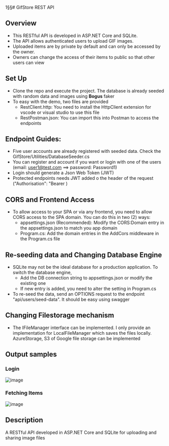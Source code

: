 1§§# GifStore REST API
## Overview
- This RESTful API is developed in ASP.NET Core and SQLite. 
- The API allows authenticated users to upload GIF images. 
- Uploaded items are by private by default and can only be accessed by the owner. 
- Owners can change the access of their items to public so that other users can view

## Set Up
- Clone the repo and execute the project. The database is already seeded with random data and images using **Bogus** faker
- To easy with the demo, two files are provided
  - RestClient.http: You need to install the HttpClient extension for vscode or visual studio to use this file
  - RestPostman.json: You can import this into Postman to access the endpoints 
  
## Endpoint Guides:
- Five user accounts are already registered with seeded data. Check the GifStore/Utilities/DatabaseSeeder.cs 
- You can register and account if you want or login with one of the users (email: user1@test.com ==> password: Password1)
- Login should generate a Json Web Token (JWT)
- Protected endpoints needs JWT added o the header of the request ("Authorisation": "Bearer <token>)

## CORS and Frontend Access
- To allow access to your SPA or via any frontend, you need to allow CORS access to the SPA domain. You can do this in two (2) ways:
  - appsettings.json (Recommended): Modify the CORS:Domain entry in the appsettings.json to match you app domain
  - Program.cs: Add the domain entries in the AddCors middleware in the Program.cs file
  
## Re-seeding data and Changing Database Engine
- SQLite may not be the ideal database for a production application. To switch the database engine,
  - Add the DB connection string to appsettings.json or modify the existing one
  - If new entry is added, you need to alter the setting in Program.cs
- To re-seed the data, send an OPTIONS request to the endpoint "api/users/seed-data". It should be easy using swagger  

## Changing Filestorage mechanism
- The IFileManager interface can be implemented. I only provide an implementation for LocalFileManager which saves the files locally. AzureStorage, S3 of Google file storage can be implemented

## Output samples
### Login
![image](https://user-images.githubusercontent.com/8425466/201521393-04d55832-6e41-4387-af13-6b9ed95e826d.png)
### Fetching Items
![image](https://user-images.githubusercontent.com/8425466/201521439-43d1977b-0775-4e62-9175-dfd78353208b.png)


## Description
A RESTful API developed in ASP.NET Core and SQLite for uploading and sharing image files

